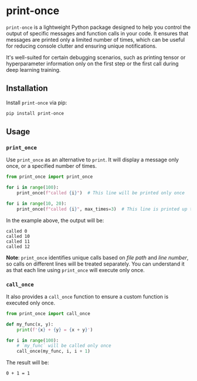 
# print-once

`print-once` is a lightweight Python package designed to help you control the output of specific messages and function calls in your code. It ensures that messages are printed only a limited number of times, which can be useful for reducing console clutter and ensuring unique notifications.

It's well-suited for certain debugging scenarios, such as printing tensor or hyperparameter information only on the first step or the first call during deep learning training.

## Installation

Install `print-once` via pip:

```bash
pip install print-once
```

## Usage

### `print_once`

Use `print_once` as an alternative to `print`. It will display a message only once, or a specified number of times.

```python
from print_once import print_once

for i in range(100):
    print_once(f"called {i}")  # This line will be printed only once

for i in range(10, 20):
    print_once(f"called {i}", max_times=3)  # This line is printed up to 3 times
```

In the example above, the output will be:

```
called 0
called 10
called 11
called 12
```

**Note**: `print_once` identifies unique calls based on *file path* and *line number*, so calls on different lines will be treated separately. You can understand it as that each line using `print_once` will execute only once.

### `call_once`

It also provides a `call_once` function to ensure a custom function is executed only once.

```python
from print_once import call_once

def my_func(x, y):
    print(f'{x} + {y} = {x + y}')

for i in range(100):
    # `my_func` will be called only once
    call_once(my_func, i, i + 1)
```

The result will be:
```
0 + 1 = 1
```
